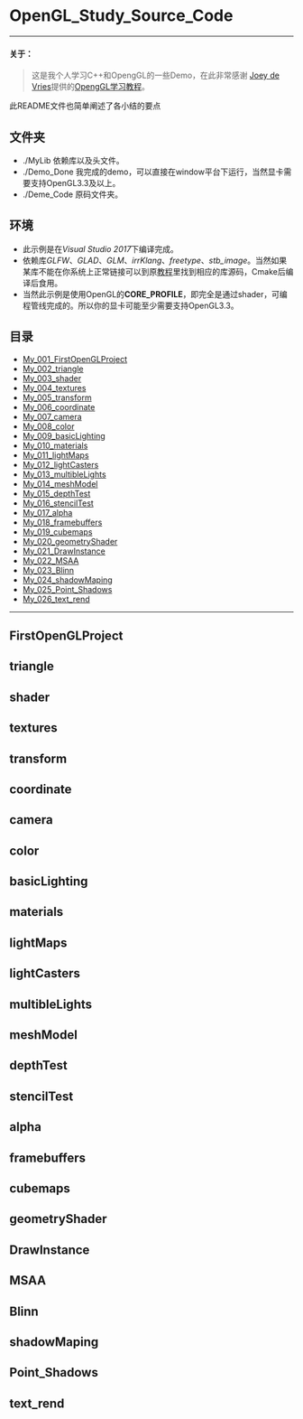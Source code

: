 # OpenGL_Study_Source_Code

***
#### 关于： ####
> 这是我个人学习C++和OpengGL的一些Demo，在此非常感谢 [Joey de Vries](https://joeydevries.com/#home)提供的[OpengGL学习教程](https://learnopengl.com/)。

此README文件也简单阐述了各小结的要点

## 文件夹 ##
* ./MyLib 依赖库以及头文件。
* ./Demo_Done 我完成的demo，可以直接在window平台下运行，当然显卡需要支持OpenGL3.3及以上。
* ./Deme_Code 原码文件夹。

## 环境 ##
* 此示例是在*Visual Studio 2017*下编译完成。
* 依赖库*GLFW*、*GLAD*、*GLM*、*irrKlang*、*freetype*、*stb_image*。当然如果某库不能在你系统上正常链接可以到原[教程](https://learnopengl.com/)里找到相应的库源码，Cmake后编译后食用。
* 当然此示例是使用OpenGL的**CORE_PROFILE**，即完全是通过shader，可编程管线完成的。所以你的显卡可能至少需要支持OpenGL3.3。

## 目录 ##
* [My_001_FirstOpenGLProject](https://github.com/tj41694/OpenGL#firstopenglproject)
* [My_002_triangle](https://github.com/tj41694/OpenGL#triangle)
* [My_003_shader](https://github.com/tj41694/OpenGL#shader)
* [My_004_textures](https://github.com/tj41694/OpenGL#textures)
* [My_005_transform](https://github.com/tj41694/OpenGL#transform)
* [My_006_coordinate](https://github.com/tj41694/OpenGL#coordinate)
* [My_007_camera](https://github.com/tj41694/OpenGL#camera)
* [My_008_color](https://github.com/tj41694/OpenGL#color)
* [My_009_basicLighting](https://github.com/tj41694/OpenGL#basiclighting)
* [My_010_materials](https://github.com/tj41694/OpenGL#materials)
* [My_011_lightMaps](https://github.com/tj41694/OpenGL#lightmaps)
* [My_012_lightCasters](https://github.com/tj41694/OpenGL#lightcasters)
* [My_013_multibleLights](https://github.com/tj41694/OpenGL#multiblelights)
* [My_014_meshModel](https://github.com/tj41694/OpenGL#meshmodel)
* [My_015_depthTest](https://github.com/tj41694/OpenGL#depthtest)
* [My_016_stencilTest](https://github.com/tj41694/OpenGL#stenciltest)
* [My_017_alpha](https://github.com/tj41694/OpenGL#alpha)
* [My_018_framebuffers](https://github.com/tj41694/OpenGL#framebuffers)
* [My_019_cubemaps](https://github.com/tj41694/OpenGL#cubemaps)
* [My_020_geometryShader](https://github.com/tj41694/OpenGL#geometryshader)
* [My_021_DrawInstance](https://github.com/tj41694/OpenGL#drawinstance)
* [My_022_MSAA](https://github.com/tj41694/OpenGL#msaa)
* [My_023_Blinn](https://github.com/tj41694/OpenGL#blinn)
* [My_024_shadowMaping](https://github.com/tj41694/OpenGL#shadowmaping)
* [My_025_Point_Shadows](https://github.com/tj41694/OpenGL#point_shadows)
* [My_026_text_rend](https://github.com/tj41694/OpenGL#text_rend)

***
## FirstOpenGLProject
## triangle
## shader
## textures
## transform
## coordinate
## camera
## color
## basicLighting
## materials
## lightMaps
## lightCasters
## multibleLights
## meshModel
## depthTest
## stencilTest
## alpha
## framebuffers
## cubemaps
## geometryShader
## DrawInstance
## MSAA
## Blinn
## shadowMaping
## Point_Shadows
## text_rend


